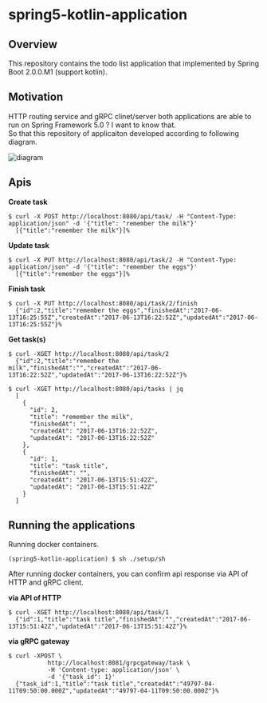 # spring5-kotlin-application

## Overview

This repository contains the todo list application that implemented by Spring Boot 2.0.0.M1 (support kotlin).

## Motivation

HTTP routing service and gRPC clinet/server both applications are able to run on Spring Framework 5.0 ? I want to know that.  
So that this repository of applicaiton developed according to following diagram.

![diagram](https://raw.githubusercontent.com/nsoushi/spring5-kotlin-application/master/docs/spring5-kotlin.png)

## Apis

**Create task**
```
$ curl -X POST http://localhost:8080/api/task/ -H "Content-Type: application/json" -d '{"title": "remember the milk"}'
  [{"title":"remember the milk"}]%
```

**Update task**
```
$ curl -X PUT http://localhost:8080/api/task/2 -H "Content-Type: application/json" -d '{"title": "remember the eggs"}'
  [{"title":"remember the eggs"}]%
```

**Finish task**
```
$ curl -X PUT http://localhost:8080/api/task/2/finish
  {"id":2,"title":"remember the eggs","finishedAt":"2017-06-13T16:25:55Z","createdAt":"2017-06-13T16:22:52Z","updatedAt":"2017-06-13T16:25:55Z"}%
```

**Get task(s)**

```
$ curl -XGET http://localhost:8080/api/task/2
  {"id":2,"title":"remember the milk","finishedAt":"","createdAt":"2017-06-13T16:22:52Z","updatedAt":"2017-06-13T16:22:52Z"}%
```

```
$ curl -XGET http://localhost:8080/api/tasks | jq
  [
    {
      "id": 2,
      "title": "remember the milk",
      "finishedAt": "",
      "createdAt": "2017-06-13T16:22:52Z",
      "updatedAt": "2017-06-13T16:22:52Z"
    },
    {
      "id": 1,
      "title": "task title",
      "finishedAt": "",
      "createdAt": "2017-06-13T15:51:42Z",
      "updatedAt": "2017-06-13T15:51:42Z"
    }
  ]
```

## Running the applications

Running docker containers.
```
(spring5-kotlin-application) $ sh ./setup/sh
```
After running docker containers, you can confirm api response via API of HTTP and gRPC client.

**via API of HTTP**

```
$ curl -XGET http://localhost:8080/api/task/1
  {"id":1,"title":"task title","finishedAt":"","createdAt":"2017-06-13T15:51:42Z","updatedAt":"2017-06-13T15:51:42Z"}%
```

**via gRPC gateway**

```
$ curl -XPOST \
           http://localhost:8081/grpcgateway/task \
           -H 'Content-type: application/json' \
           -d '{"task_id": 1}'
  {"task_id":1,"title":"task title","createdAt":"49797-04-11T09:50:00.000Z","updatedAt":"49797-04-11T09:50:00.000Z"}%
```

